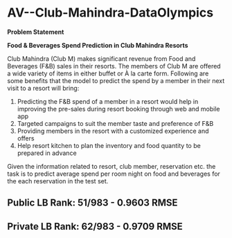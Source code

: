 # AV--Club-Mahindra-DataOlympics

**Problem Statement**

**Food & Beverages Spend Prediction in Club Mahindra Resorts**

Club Mahindra (Club M) makes significant revenue from Food and Beverages (F&B) sales in their resorts. The members of Club M are offered a wide variety of items in either buffet or À la carte form. Following are some benefits that the model to predict the spend by a member in their next visit to a resort will bring:

1. Predicting the F&B spend of a member in a resort would help in improving the pre-sales during resort booking through web and mobile app
2. Targeted campaigns to suit the member taste and preference of F&B
3. Providing members in the resort with a customized experience and offers
4. Help resort kitchen to plan the inventory and food quantity to be prepared in advance


Given the information related to resort, club member, reservation etc. the task is to predict average spend per room night on food and beverages for the each reservation in the test set.

## Public LB Rank: 51/983 - 0.9603 RMSE
## Private LB Rank: 62/983 - 0.9709 RMSE
